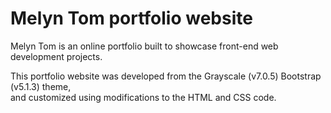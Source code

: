# Melyn Tom portfolio website
Melyn Tom is an online portfolio built to showcase front-end web development projects.

This portfolio website was developed from the Grayscale (v7.0.5) Bootstrap (v5.1.3) theme,  
and customized using modifications to the HTML and CSS code.